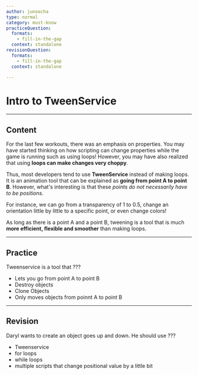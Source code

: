 ```yaml
---
author: junoocha
type: normal
category: must-know
practiceQuestion:
  formats:
    - fill-in-the-gap
  context: standalone
revisionQuestion:
  formats:
    - fill-in-the-gap
  context: standalone

---
```


# Intro to TweenService
---

## Content
For the last few workouts, there was an emphasis on properties. You may have started thinking on how scripting can change properties while the game is running such as using loops! However, you may have also realized that using **loops can make changes very choppy**.

Thus, most developers tend to use **TweenService** instead of making loops. It is an animation tool that can be explained as **going from point A to point B**. However, what's interesting is that these *points do not necessarily have to be positions*. 

For instance, we can go from a transparency of 1 to 0.5, change an orientation little by little to a specific point, or even change colors!

As long as there is a point A and a point B, tweening is a tool that is much **more efficient, flexible and smoother** than making loops.

---

## Practice

Tweenservice is a tool that ???

- Lets you go from point A to point B
- Destroy objects
- Clone Objects
- Only moves objects from poinnt A to point B

---

## Revision

Daryl wants to create an object goes up and down. He should use ???

- Tweenservice
- for loops
- while loops
- multiple scripts that change positional value by a little bit